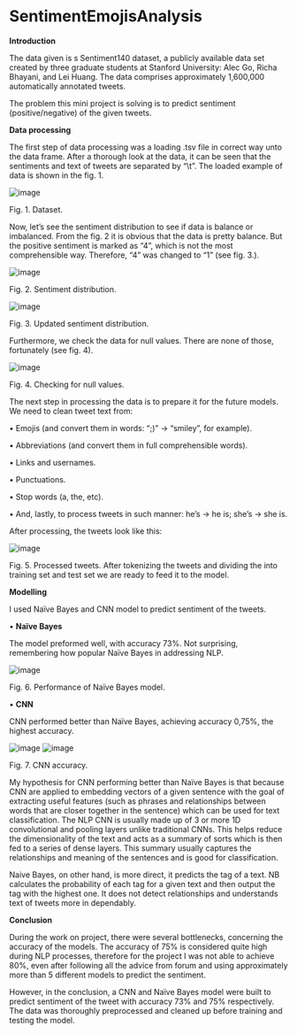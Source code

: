 # SentimentEmojisAnalysis

<b>Introduction</b>

The data given is s Sentiment140 dataset, a publicly available data set created by three graduate students at Stanford University: Alec Go, Richa Bhayani, and Lei Huang. The data comprises approximately 1,600,000 automatically annotated tweets.

The problem this mini project is solving is to predict sentiment (positive/negative) of the given tweets. 


<b>Data processing</b>

The first step of data processing was a loading .tsv file in correct way unto the data frame. After a thorough look at the data, it can be seen that the sentiments and text of tweets are separated by “\t”. The loaded example of data is shown in the fig. 1. 

 
 ![image](https://user-images.githubusercontent.com/90958123/156232519-b8b94baf-4dcb-4192-b72a-25f9183fa7bc.png)

 
Fig. 1. Dataset. 

Now, let’s see the sentiment distribution to see if data is balance or imbalanced. From the fig. 2 it is obvious that the data is pretty balance. But the positive sentiment is marked as “4”, which is not the most comprehensible way. Therefore, “4” was changed to “1” (see fig. 3.).


![image](https://user-images.githubusercontent.com/90958123/156232534-897b8f5d-8db4-47b9-8dde-c14e714a3ca5.png)

 
Fig. 2. Sentiment distribution.


![image](https://user-images.githubusercontent.com/90958123/156232705-8dc94c28-0e99-4d7a-9583-81eaa6b847d1.png)


 
Fig. 3. Updated sentiment distribution.

Furthermore, we check the data for null values. There are none of those, fortunately (see fig. 4). 

 
 ![image](https://user-images.githubusercontent.com/90958123/156232723-7f44b88a-fa53-43c2-ba32-fdd517981fb6.png)


Fig. 4. Checking for null values.

The next step in processing the data is to prepare it for the future models. We need to clean tweet text from:

•	Emojis (and convert them in words: “;)” -> “smiley”, for example).

•	Abbreviations (and convert them in full comprehensible words).

•	Links and usernames.

•	Punctuations.

•	Stop words (a, the, etc).

•	And, lastly, to process tweets in such manner: he’s -> he is; she’s -> she is.



After processing, the tweets look like this:


![image](https://user-images.githubusercontent.com/90958123/156232753-d953c326-93d6-4901-8df4-711aa2f36de9.png)

 
Fig. 5. Processed tweets. 
After tokenizing the tweets and dividing the into training set and test set we are ready to feed it to the model. 



<b>Modelling</b>

I used Naïve Bayes and CNN model to predict sentiment of the tweets. 

•	<b>Naïve Bayes</b>

The model preformed well, with accuracy 73%. Not surprising, remembering how popular Naïve Bayes in addressing NLP.

 ![image](https://user-images.githubusercontent.com/90958123/156232795-88882187-87cb-4cc0-a795-e7221dbb4ee0.png)

 
Fig. 6. Performance of Naïve Bayes model. 

•	<b>CNN</b>

CNN performed better than Naïve Bayes, achieving accuracy 0,75%, the highest accuracy.








![image](https://user-images.githubusercontent.com/90958123/156232828-8152979c-c7cf-4d3a-bcea-47be0de06974.png) ![image](https://user-images.githubusercontent.com/90958123/156232837-1e93441a-caa3-4f7a-a6e9-5ab069447e6b.png)













Fig. 7. CNN accuracy.

My hypothesis for CNN performing better than Naïve Bayes is that because CNN are applied to embedding vectors of a given sentence with the goal of extracting useful features (such as phrases and relationships between words that are closer together in the sentence) which can be used for text classification. The NLP CNN is usually made up of 3 or more 1D convolutional and pooling layers unlike traditional CNNs. This helps reduce the dimensionality of the text and acts as a summary of sorts which is then fed to a series of dense layers. This summary usually captures the relationships and meaning of the sentences and is good for classification.

Naive Bayes, on other hand, is more direct, it predicts the tag of a text. NB calculates the probability of each tag for a given text and then output the tag with the highest one. It does not detect relationships and understands text of tweets more in dependably. 


<b>Conclusion</b>

During the work on project, there were several bottlenecks, concerning the accuracy of the models. The accuracy of 75% is considered quite high during NLP processes, therefore for the project I was not able to achieve 80%, even after following all the advice from forum and using approximately more than 5 different models to predict the sentiment. 

However, in the conclusion, a CNN and Naïve Bayes model were built to predict sentiment of the tweet with accuracy 73% and 75% respectively. The data was thoroughly preprocessed and cleaned up before training and testing the model. 


